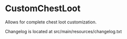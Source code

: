 # CustomChestLoot
Allows for complete chest loot customization.

Changelog is located at src/main/resources/changelog.txt
